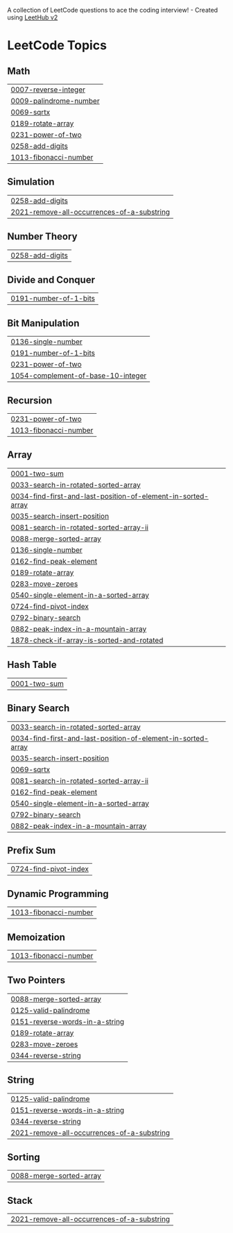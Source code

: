 A collection of LeetCode questions to ace the coding interview! - Created using [LeetHub v2](https://github.com/arunbhardwaj/LeetHub-2.0)
<!---LeetCode Topics Start-->
# LeetCode Topics
## Math
|  |
| ------- |
| [0007-reverse-integer](https://github.com/Balkrishna6420/LeetCode/tree/master/0007-reverse-integer) |
| [0009-palindrome-number](https://github.com/Balkrishna6420/LeetCode/tree/master/0009-palindrome-number) |
| [0069-sqrtx](https://github.com/Balkrishna6420/LeetCode/tree/master/0069-sqrtx) |
| [0189-rotate-array](https://github.com/Balkrishna6420/LeetCode/tree/master/0189-rotate-array) |
| [0231-power-of-two](https://github.com/Balkrishna6420/LeetCode/tree/master/0231-power-of-two) |
| [0258-add-digits](https://github.com/Balkrishna6420/LeetCode/tree/master/0258-add-digits) |
| [1013-fibonacci-number](https://github.com/Balkrishna6420/LeetCode/tree/master/1013-fibonacci-number) |
## Simulation
|  |
| ------- |
| [0258-add-digits](https://github.com/Balkrishna6420/LeetCode/tree/master/0258-add-digits) |
| [2021-remove-all-occurrences-of-a-substring](https://github.com/Balkrishna6420/LeetCode/tree/master/2021-remove-all-occurrences-of-a-substring) |
## Number Theory
|  |
| ------- |
| [0258-add-digits](https://github.com/Balkrishna6420/LeetCode/tree/master/0258-add-digits) |
## Divide and Conquer
|  |
| ------- |
| [0191-number-of-1-bits](https://github.com/Balkrishna6420/LeetCode/tree/master/0191-number-of-1-bits) |
## Bit Manipulation
|  |
| ------- |
| [0136-single-number](https://github.com/Balkrishna6420/LeetCode/tree/master/0136-single-number) |
| [0191-number-of-1-bits](https://github.com/Balkrishna6420/LeetCode/tree/master/0191-number-of-1-bits) |
| [0231-power-of-two](https://github.com/Balkrishna6420/LeetCode/tree/master/0231-power-of-two) |
| [1054-complement-of-base-10-integer](https://github.com/Balkrishna6420/LeetCode/tree/master/1054-complement-of-base-10-integer) |
## Recursion
|  |
| ------- |
| [0231-power-of-two](https://github.com/Balkrishna6420/LeetCode/tree/master/0231-power-of-two) |
| [1013-fibonacci-number](https://github.com/Balkrishna6420/LeetCode/tree/master/1013-fibonacci-number) |
## Array
|  |
| ------- |
| [0001-two-sum](https://github.com/Balkrishna6420/LeetCode/tree/master/0001-two-sum) |
| [0033-search-in-rotated-sorted-array](https://github.com/Balkrishna6420/LeetCode/tree/master/0033-search-in-rotated-sorted-array) |
| [0034-find-first-and-last-position-of-element-in-sorted-array](https://github.com/Balkrishna6420/LeetCode/tree/master/0034-find-first-and-last-position-of-element-in-sorted-array) |
| [0035-search-insert-position](https://github.com/Balkrishna6420/LeetCode/tree/master/0035-search-insert-position) |
| [0081-search-in-rotated-sorted-array-ii](https://github.com/Balkrishna6420/LeetCode/tree/master/0081-search-in-rotated-sorted-array-ii) |
| [0088-merge-sorted-array](https://github.com/Balkrishna6420/LeetCode/tree/master/0088-merge-sorted-array) |
| [0136-single-number](https://github.com/Balkrishna6420/LeetCode/tree/master/0136-single-number) |
| [0162-find-peak-element](https://github.com/Balkrishna6420/LeetCode/tree/master/0162-find-peak-element) |
| [0189-rotate-array](https://github.com/Balkrishna6420/LeetCode/tree/master/0189-rotate-array) |
| [0283-move-zeroes](https://github.com/Balkrishna6420/LeetCode/tree/master/0283-move-zeroes) |
| [0540-single-element-in-a-sorted-array](https://github.com/Balkrishna6420/LeetCode/tree/master/0540-single-element-in-a-sorted-array) |
| [0724-find-pivot-index](https://github.com/Balkrishna6420/LeetCode/tree/master/0724-find-pivot-index) |
| [0792-binary-search](https://github.com/Balkrishna6420/LeetCode/tree/master/0792-binary-search) |
| [0882-peak-index-in-a-mountain-array](https://github.com/Balkrishna6420/LeetCode/tree/master/0882-peak-index-in-a-mountain-array) |
| [1878-check-if-array-is-sorted-and-rotated](https://github.com/Balkrishna6420/LeetCode/tree/master/1878-check-if-array-is-sorted-and-rotated) |
## Hash Table
|  |
| ------- |
| [0001-two-sum](https://github.com/Balkrishna6420/LeetCode/tree/master/0001-two-sum) |
## Binary Search
|  |
| ------- |
| [0033-search-in-rotated-sorted-array](https://github.com/Balkrishna6420/LeetCode/tree/master/0033-search-in-rotated-sorted-array) |
| [0034-find-first-and-last-position-of-element-in-sorted-array](https://github.com/Balkrishna6420/LeetCode/tree/master/0034-find-first-and-last-position-of-element-in-sorted-array) |
| [0035-search-insert-position](https://github.com/Balkrishna6420/LeetCode/tree/master/0035-search-insert-position) |
| [0069-sqrtx](https://github.com/Balkrishna6420/LeetCode/tree/master/0069-sqrtx) |
| [0081-search-in-rotated-sorted-array-ii](https://github.com/Balkrishna6420/LeetCode/tree/master/0081-search-in-rotated-sorted-array-ii) |
| [0162-find-peak-element](https://github.com/Balkrishna6420/LeetCode/tree/master/0162-find-peak-element) |
| [0540-single-element-in-a-sorted-array](https://github.com/Balkrishna6420/LeetCode/tree/master/0540-single-element-in-a-sorted-array) |
| [0792-binary-search](https://github.com/Balkrishna6420/LeetCode/tree/master/0792-binary-search) |
| [0882-peak-index-in-a-mountain-array](https://github.com/Balkrishna6420/LeetCode/tree/master/0882-peak-index-in-a-mountain-array) |
## Prefix Sum
|  |
| ------- |
| [0724-find-pivot-index](https://github.com/Balkrishna6420/LeetCode/tree/master/0724-find-pivot-index) |
## Dynamic Programming
|  |
| ------- |
| [1013-fibonacci-number](https://github.com/Balkrishna6420/LeetCode/tree/master/1013-fibonacci-number) |
## Memoization
|  |
| ------- |
| [1013-fibonacci-number](https://github.com/Balkrishna6420/LeetCode/tree/master/1013-fibonacci-number) |
## Two Pointers
|  |
| ------- |
| [0088-merge-sorted-array](https://github.com/Balkrishna6420/LeetCode/tree/master/0088-merge-sorted-array) |
| [0125-valid-palindrome](https://github.com/Balkrishna6420/LeetCode/tree/master/0125-valid-palindrome) |
| [0151-reverse-words-in-a-string](https://github.com/Balkrishna6420/LeetCode/tree/master/0151-reverse-words-in-a-string) |
| [0189-rotate-array](https://github.com/Balkrishna6420/LeetCode/tree/master/0189-rotate-array) |
| [0283-move-zeroes](https://github.com/Balkrishna6420/LeetCode/tree/master/0283-move-zeroes) |
| [0344-reverse-string](https://github.com/Balkrishna6420/LeetCode/tree/master/0344-reverse-string) |
## String
|  |
| ------- |
| [0125-valid-palindrome](https://github.com/Balkrishna6420/LeetCode/tree/master/0125-valid-palindrome) |
| [0151-reverse-words-in-a-string](https://github.com/Balkrishna6420/LeetCode/tree/master/0151-reverse-words-in-a-string) |
| [0344-reverse-string](https://github.com/Balkrishna6420/LeetCode/tree/master/0344-reverse-string) |
| [2021-remove-all-occurrences-of-a-substring](https://github.com/Balkrishna6420/LeetCode/tree/master/2021-remove-all-occurrences-of-a-substring) |
## Sorting
|  |
| ------- |
| [0088-merge-sorted-array](https://github.com/Balkrishna6420/LeetCode/tree/master/0088-merge-sorted-array) |
## Stack
|  |
| ------- |
| [2021-remove-all-occurrences-of-a-substring](https://github.com/Balkrishna6420/LeetCode/tree/master/2021-remove-all-occurrences-of-a-substring) |
<!---LeetCode Topics End-->